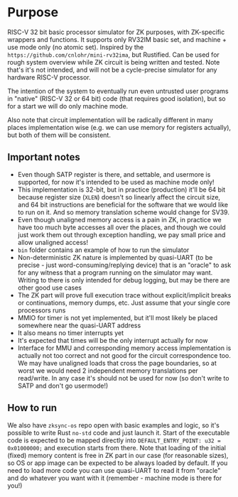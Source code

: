 # Purpose

RISC-V 32 bit basic processor simulator for ZK purposes, with ZK-specific wrappers and functions. It supports only RV32IM basic set, and machine + use mode only (no atomic set). Inspired by the `https://github.com/cnlohr/mini-rv32ima`, but Rustified. Can be used for rough system overview while ZK circuit is being written and tested. Note that's it's not intended, and will not be a cycle-precise simulator for any hardware RISC-V processor.

The intention of the system to eventually run even untrusted user programs in "native" (RISC-V 32 or 64 bit) code (that requires good isolation), but so for a start we will do only machine mode.

Also note that circuit implementation will be radically different in many places implementation wise (e.g. we can use memory for registers actually), but both of them will be consistent. 

## Important notes

- Even though SATP register is there, and settable, and usermore is supported, for now it's intended to be used as machine mode only! 
- This implementation is 32-bit, but in practice (production) it'll be 64 bit because register size (`XLEN`) doesn't so linearly affect the circuit size, and 64 bit instructions are beneficial for the software that we would like to run on it. And so memory translation scheme would change for SV39.
- Even though unaligned memory access is a pain in ZK, in practice we have too much byte accesses all over the places, and though we could just work them out through exception handling, we pay small price and allow unaligned access!
- `bin` folder contains an example of how to run the simulator
- Non-deterministic ZK nature is implemented by quasi-UART (to be precise - just word-consuming/replying device) that is an "oracle" to ask for any witness that a program running on the simulator may want. Writing to there is only intended for debug logging, but may be there are other good use cases
- The ZK part will prove full execution trace without explicit/implicit breaks or continuations, memory dumps, etc. Just assume that your single core processors runs
- MMIO for timer is not yet implemented, but it'll most likely be placed somewhere near the quasi-UART address
- It also means no timer interrupts yet
- It's expected that times will be the only interrupt actually for now
- Interface for MMU and corresponding memory access implementation is actually not too correct and not good for the circuit correspondence too. We may have unaligned loads that cross the page boundaries, so at worst we would need 2 independent memory translations per read/write. In any case it's should not be used for now (so don't write to SATP and don't go usermode!)

## How to run

We also have `zksync-os` repo open with basic examples and logic, so it's possible to write Rust `no-std` code and just launch it. Start of the executable code is expected to be mapped directly into `DEFAULT_ENTRY_POINT: u32 = 0x01000000;` and execution starts from there. Note that loading of the initial (fixed) memory content is free in ZK part in our case (for reasonable sizes), so OS or app image can be expected to be always loaded by default. If you need to load more code you can use quasi-UART to read it from "oracle" and do whatever you want with it (remember - machine mode is there for you!)